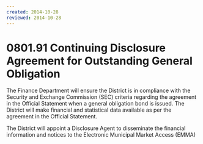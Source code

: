 ```yaml
---
created: 2014-10-28
reviewed: 2014-10-28
---
```


# 0801.91 Continuing Disclosure Agreement for Outstanding General Obligation


The Finance Department will ensure the District is in compliance with the Security and Exchange Commission (SEC) criteria regarding the agreement in the Official Statement when a general obligation bond is issued. The District will make financial and statistical data available as per the agreement in the Official Statement.

The District will appoint a Disclosure Agent to disseminate the financial information and notices to the Electronic Municipal Market Access (EMMA)
